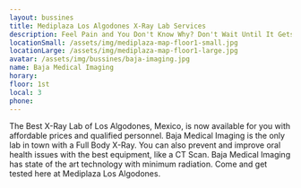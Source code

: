 ```yaml
---
layout: bussines
title: Mediplaza Los Algodones X-Ray Lab Services 
description: Feel Pain and You Don't Know Why? Don't Wait Until It Gets Worse. Baja Imaging at MediPlaza Los Algodones Is Now Avaiable for You with Affordable Prices, Come and Get Checked out Now!
locationSmall: /assets/img/mediplaza-map-floor1-small.jpg
locationLarge: /assets/img/mediplaza-map-floor1-large.jpg
avatar: /assets/img/bussines/baja-imaging.jpg
name: Baja Medical Imaging
horary: 
floor: 1st
local: 3
phone: 
---
```

The Best X-Ray Lab of Los Algodones, Mexico, is now available for you with affordable prices and qualified personnel. Baja Medical Imaging is the only lab in town with a Full Body X-Ray. You can also prevent and improve oral health issues with the best equipment, like a CT Scan. Baja Medical Imaging has state of the art technology with minimum radiation. Come and get tested here at Mediplaza Los Algodones.